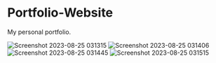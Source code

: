 # Portfolio-Website

My personal portfolio.


![Screenshot 2023-08-25 031315](https://github.com/Pavithra-cj/Portfolio-Website/assets/84024015/f510453e-e343-4009-9fd3-bbca8929fed9)
![Screenshot 2023-08-25 031406](https://github.com/Pavithra-cj/Portfolio-Website/assets/84024015/174d1f0c-e5af-450f-ad63-2e755b2d2125)
![Screenshot 2023-08-25 031445](https://github.com/Pavithra-cj/Portfolio-Website/assets/84024015/690d94bf-01d2-4f12-9148-cd96bd58b167)
![Screenshot 2023-08-25 031515](https://github.com/Pavithra-cj/Portfolio-Website/assets/84024015/5617386f-7e1c-4d92-b897-59da3a7c7336)

